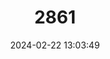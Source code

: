 ---
title: "2861"
category: "Necromys punctulatus"
draft: false
date: 2024-02-22 13:03:49
languages:
  English: ["Spotted Bolo Mouse"]
---